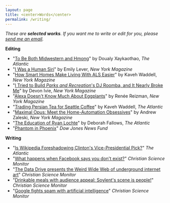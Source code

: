 ```yaml
---
layout: page
title: <center>Words</center>
permalink: /writing/
---
```


*These are <b>selected works</b>. If you want me to write or edit for you, please <a href="mailto:&#104;&#101;&#108;&#108;&#111;&#064;&#103;&#115;&#116;&#097;&#114;&#114;&#046;&#109;&#101;?subject=Hi%20Graham%21">send me an email</a>.*


**Editing**  

- "[To Be Both Midwestern and Hmong](http://www.theatlantic.com/politics/archive/2016/06/wausau-wisconsin-southeast-asia-hmong/485291/)" by Doualy Xaykaothao,  *The Atlantic*  
- "[I Was a Human Siri](http://nymag.com/selectall/smarthome/i-was-a-human-siri-french-virtual-assistant.html)" by Emily Lever,  *New York Magazine*  
- "[How Smart Homes Make Living With ALS Easier](http://nymag.com/selectall/smarthome/how-smart-homes-make-living-with-als-easier.html)" by Kaveh Waddell,  *New York Magazine*  
- "[I Tried to Build *Parks and Recreation*'s DJ Roomba, and It Nearly Broke Me](http://nymag.com/selectall/smarthome/how-to-build-dj-roomba-smart-speaker.html)" by Devon Ivie,  *New York Magazine*  
- "[Alexa Doesn't Know Much About Eggplants](http://nymag.com/selectall/smarthome/amazon-alexa-doesnt-know-much-about-eggplant.html)" by Renée Reizman,  *New York Magazine*  
- "[Trading Persian Tea for Seattle Coffee](https://www.theatlantic.com/business/archive/2016/05/iranians-in-seattle/481401/)" by Kaveh Waddell,  *The Atlantic*  
- "[Maximal Opus: Meet the Home-Automation Obsessives](http://nymag.com/selectall/smarthome/smart-home-obsessives.html)" by Andrew Zaleski,  *New York Magazine*  
- "[The Education of Ryan Lochte](http://www.theatlantic.com/national/archive/2016/08/the-education-of-ryan-lochte/496880/)" by Deborah Fallows,  *The Atlantic*  
- "[Phantom in Phoenix](http://djnf.atavist.com/)"  *Dow Jones News Fund*  


**Writing**  

- "[Is Wikipedia Foreshadowing Clinton's Vice-Presidential Pick?](http://www.theatlantic.com/politics/archive/2016/07/is-wikipedia-foreshadowing-clintons-vice-presidential-pick/492629/)"  *The Atlantic*   
- "[What happens when Facebook says you don't exist?](http://www.csmonitor.com/Technology/2015/0702/What-happens-when-Facebook-says-you-don-t-exist)" *Christian Science Monitor*  
- "[The Data Drive presents the Weird Wide Web of underground internet art](https://www.csmonitor.com/Technology/2015/0805/The-Data-Drive-presents-the-Weird-Wide-Web-of-underground-digital-art)" *Christian Science Monitor*    
- "[Drinkable meals with audience appeal: Soylent's scene is people!](http://www.csmonitor.com/Technology/2015/0803/Drinkable-meals-with-audience-appeal-Soylent-s-scene-is-people)" *Christian Science Monitor*  
- "[Google fights spam with artificial intelligence](http://www.csmonitor.com/Technology/2015/0713/Google-fights-spam-with-artificial-intelligence)" *Christian Science Monitor*    



